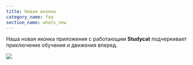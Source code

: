 ```yaml
---
title: Новая иконка
category_name: faq
section_name: whats_new
---
```

Наша новая иконка приложения с работающим **Studycat** подчеркивает приключение обучения и движения вперед. 

![](https://help.Studycat.com/hc/article_attachments/40378210068889)